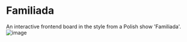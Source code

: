 # Familiada

An interactive frontend board in the style from a Polish show 'Familiada'.
![image](https://user-images.githubusercontent.com/61598139/226145289-a97bcbc8-b6ca-4161-8eb8-9551335b5bc3.png)
